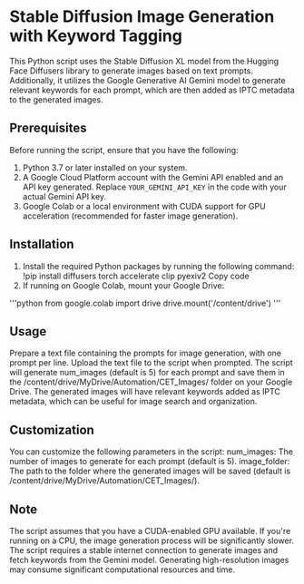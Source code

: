 # Stable Diffusion Image Generation with Keyword Tagging

This Python script uses the Stable Diffusion XL model from the Hugging Face Diffusers library to generate images based on text prompts. Additionally, it utilizes the Google Generative AI Gemini model to generate relevant keywords for each prompt, which are then added as IPTC metadata to the generated images.

## Prerequisites

Before running the script, ensure that you have the following:

1. Python 3.7 or later installed on your system.
2. A Google Cloud Platform account with the Gemini API enabled and an API key generated. Replace `YOUR_GEMINI_API_KEY` in the code with your actual Gemini API key.
3. Google Colab or a local environment with CUDA support for GPU acceleration (recommended for faster image generation).

## Installation

1. Install the required Python packages by running the following command:
!pip install diffusers torch accelerate clip pyexiv2
Copy code
2. If running on Google Colab, mount your Google Drive:

'''python
from google.colab import drive
drive.mount('/content/drive')
'''
## Usage 

Prepare a text file containing the prompts for image generation, with one prompt per line.
Upload the text file to the script when prompted.
The script will generate num_images (default is 5) for each prompt and save them in the /content/drive/MyDrive/Automation/CET_Images/ folder on your Google Drive.
The generated images will have relevant keywords added as IPTC metadata, which can be useful for image search and organization.

## Customization

You can customize the following parameters in the script:
num_images: The number of images to generate for each prompt (default is 5).
image_folder: The path to the folder where the generated images will be saved (default is /content/drive/MyDrive/Automation/CET_Images/).

## Note

The script assumes that you have a CUDA-enabled GPU available. If you're running on a CPU, the image generation process will be significantly slower.
The script requires a stable internet connection to generate images and fetch keywords from the Gemini model.
Generating high-resolution images may consume significant computational resources and time.
